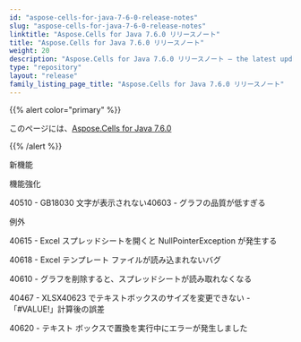```yaml
---
id: "aspose-cells-for-java-7-6-0-release-notes"
slug: "aspose-cells-for-java-7-6-0-release-notes"
linktitle: "Aspose.Cells for Java 7.6.0 リリースノート"
title: "Aspose.Cells for Java 7.6.0 リリースノート"
weight: 20
description: "Aspose.Cells for Java 7.6.0 リリースノート – the latest updates and fixes."
type: "repository"
layout: "release"
family_listing_page_title: "Aspose.Cells for Java 7.6.0 リリースノート"
---
```

{{% alert color="primary" %}} 

このページには、[Aspose.Cells for Java 7.6.0](https://releases.aspose.com/cells/java/new-releases/aspose.cells-for-java-7.6.0/)

{{% /alert %}} 

新機能

機能強化

40510 - GB18030 文字が表示されない40603 - グラフの品質が低すぎる

例外

40615 - Excel スプレッドシートを開くと NullPointerException が発生する

40618 - Excel テンプレート ファイルが読み込まれないバグ

40610 - グラフを削除すると、スプレッドシートが読み取れなくなる

40467 - XLSX40623 でテキストボックスのサイズを変更できない - 「#VALUE!」計算後の誤差

40620 - テキスト ボックスで置換を実行中にエラーが発生しました

